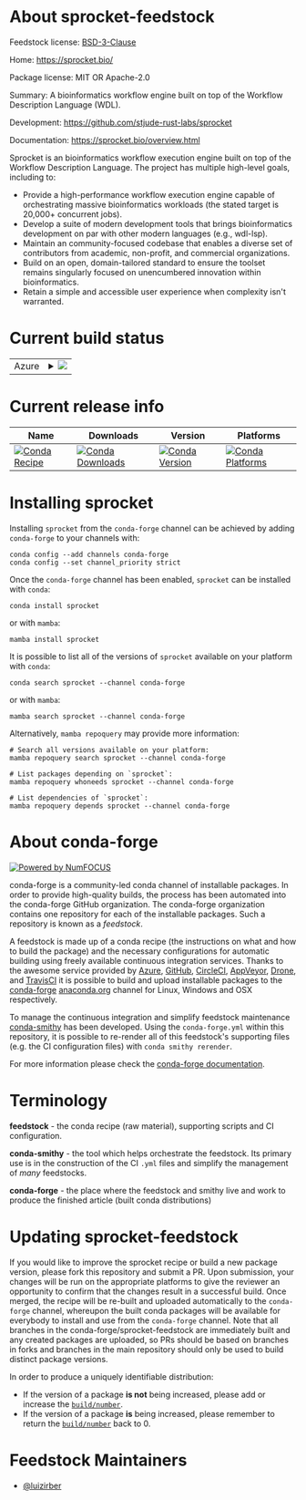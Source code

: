 About sprocket-feedstock
========================

Feedstock license: [BSD-3-Clause](https://github.com/conda-forge/sprocket-feedstock/blob/main/LICENSE.txt)

Home: https://sprocket.bio/

Package license: MIT OR Apache-2.0

Summary: A bioinformatics workflow engine built on top of the Workflow Description Language (WDL).

Development: https://github.com/stjude-rust-labs/sprocket

Documentation: https://sprocket.bio/overview.html

Sprocket is an bioinformatics workflow execution engine built on top of the Workflow Description Language.
The project has multiple high-level goals, including to:

- Provide a high-performance workflow execution engine capable of orchestrating massive bioinformatics workloads (the stated target is 20,000+ concurrent jobs).
- Develop a suite of modern development tools that brings bioinformatics development on par with other modern languages (e.g., wdl-lsp).
- Maintain an community-focused codebase that enables a diverse set of contributors from academic, non-profit, and commercial organizations.
- Build on an open, domain-tailored standard to ensure the toolset remains singularly focused on unencumbered innovation within bioinformatics.
- Retain a simple and accessible user experience when complexity isn't warranted.

Current build status
====================


<table>
    
  <tr>
    <td>Azure</td>
    <td>
      <details>
        <summary>
          <a href="https://dev.azure.com/conda-forge/feedstock-builds/_build/latest?definitionId=23948&branchName=main">
            <img src="https://dev.azure.com/conda-forge/feedstock-builds/_apis/build/status/sprocket-feedstock?branchName=main">
          </a>
        </summary>
        <table>
          <thead><tr><th>Variant</th><th>Status</th></tr></thead>
          <tbody><tr>
              <td>linux_64</td>
              <td>
                <a href="https://dev.azure.com/conda-forge/feedstock-builds/_build/latest?definitionId=23948&branchName=main">
                  <img src="https://dev.azure.com/conda-forge/feedstock-builds/_apis/build/status/sprocket-feedstock?branchName=main&jobName=linux&configuration=linux%20linux_64_" alt="variant">
                </a>
              </td>
            </tr><tr>
              <td>linux_aarch64</td>
              <td>
                <a href="https://dev.azure.com/conda-forge/feedstock-builds/_build/latest?definitionId=23948&branchName=main">
                  <img src="https://dev.azure.com/conda-forge/feedstock-builds/_apis/build/status/sprocket-feedstock?branchName=main&jobName=linux&configuration=linux%20linux_aarch64_" alt="variant">
                </a>
              </td>
            </tr><tr>
              <td>osx_64</td>
              <td>
                <a href="https://dev.azure.com/conda-forge/feedstock-builds/_build/latest?definitionId=23948&branchName=main">
                  <img src="https://dev.azure.com/conda-forge/feedstock-builds/_apis/build/status/sprocket-feedstock?branchName=main&jobName=osx&configuration=osx%20osx_64_" alt="variant">
                </a>
              </td>
            </tr><tr>
              <td>osx_arm64</td>
              <td>
                <a href="https://dev.azure.com/conda-forge/feedstock-builds/_build/latest?definitionId=23948&branchName=main">
                  <img src="https://dev.azure.com/conda-forge/feedstock-builds/_apis/build/status/sprocket-feedstock?branchName=main&jobName=osx&configuration=osx%20osx_arm64_" alt="variant">
                </a>
              </td>
            </tr><tr>
              <td>win_64</td>
              <td>
                <a href="https://dev.azure.com/conda-forge/feedstock-builds/_build/latest?definitionId=23948&branchName=main">
                  <img src="https://dev.azure.com/conda-forge/feedstock-builds/_apis/build/status/sprocket-feedstock?branchName=main&jobName=win&configuration=win%20win_64_" alt="variant">
                </a>
              </td>
            </tr>
          </tbody>
        </table>
      </details>
    </td>
  </tr>
</table>

Current release info
====================

| Name | Downloads | Version | Platforms |
| --- | --- | --- | --- |
| [![Conda Recipe](https://img.shields.io/badge/recipe-sprocket-green.svg)](https://anaconda.org/conda-forge/sprocket) | [![Conda Downloads](https://img.shields.io/conda/dn/conda-forge/sprocket.svg)](https://anaconda.org/conda-forge/sprocket) | [![Conda Version](https://img.shields.io/conda/vn/conda-forge/sprocket.svg)](https://anaconda.org/conda-forge/sprocket) | [![Conda Platforms](https://img.shields.io/conda/pn/conda-forge/sprocket.svg)](https://anaconda.org/conda-forge/sprocket) |

Installing sprocket
===================

Installing `sprocket` from the `conda-forge` channel can be achieved by adding `conda-forge` to your channels with:

```
conda config --add channels conda-forge
conda config --set channel_priority strict
```

Once the `conda-forge` channel has been enabled, `sprocket` can be installed with `conda`:

```
conda install sprocket
```

or with `mamba`:

```
mamba install sprocket
```

It is possible to list all of the versions of `sprocket` available on your platform with `conda`:

```
conda search sprocket --channel conda-forge
```

or with `mamba`:

```
mamba search sprocket --channel conda-forge
```

Alternatively, `mamba repoquery` may provide more information:

```
# Search all versions available on your platform:
mamba repoquery search sprocket --channel conda-forge

# List packages depending on `sprocket`:
mamba repoquery whoneeds sprocket --channel conda-forge

# List dependencies of `sprocket`:
mamba repoquery depends sprocket --channel conda-forge
```


About conda-forge
=================

[![Powered by
NumFOCUS](https://img.shields.io/badge/powered%20by-NumFOCUS-orange.svg?style=flat&colorA=E1523D&colorB=007D8A)](https://numfocus.org)

conda-forge is a community-led conda channel of installable packages.
In order to provide high-quality builds, the process has been automated into the
conda-forge GitHub organization. The conda-forge organization contains one repository
for each of the installable packages. Such a repository is known as a *feedstock*.

A feedstock is made up of a conda recipe (the instructions on what and how to build
the package) and the necessary configurations for automatic building using freely
available continuous integration services. Thanks to the awesome service provided by
[Azure](https://azure.microsoft.com/en-us/services/devops/), [GitHub](https://github.com/),
[CircleCI](https://circleci.com/), [AppVeyor](https://www.appveyor.com/),
[Drone](https://cloud.drone.io/welcome), and [TravisCI](https://travis-ci.com/)
it is possible to build and upload installable packages to the
[conda-forge](https://anaconda.org/conda-forge) [anaconda.org](https://anaconda.org/)
channel for Linux, Windows and OSX respectively.

To manage the continuous integration and simplify feedstock maintenance
[conda-smithy](https://github.com/conda-forge/conda-smithy) has been developed.
Using the ``conda-forge.yml`` within this repository, it is possible to re-render all of
this feedstock's supporting files (e.g. the CI configuration files) with ``conda smithy rerender``.

For more information please check the [conda-forge documentation](https://conda-forge.org/docs/).

Terminology
===========

**feedstock** - the conda recipe (raw material), supporting scripts and CI configuration.

**conda-smithy** - the tool which helps orchestrate the feedstock.
                   Its primary use is in the construction of the CI ``.yml`` files
                   and simplify the management of *many* feedstocks.

**conda-forge** - the place where the feedstock and smithy live and work to
                  produce the finished article (built conda distributions)


Updating sprocket-feedstock
===========================

If you would like to improve the sprocket recipe or build a new
package version, please fork this repository and submit a PR. Upon submission,
your changes will be run on the appropriate platforms to give the reviewer an
opportunity to confirm that the changes result in a successful build. Once
merged, the recipe will be re-built and uploaded automatically to the
`conda-forge` channel, whereupon the built conda packages will be available for
everybody to install and use from the `conda-forge` channel.
Note that all branches in the conda-forge/sprocket-feedstock are
immediately built and any created packages are uploaded, so PRs should be based
on branches in forks and branches in the main repository should only be used to
build distinct package versions.

In order to produce a uniquely identifiable distribution:
 * If the version of a package **is not** being increased, please add or increase
   the [``build/number``](https://docs.conda.io/projects/conda-build/en/latest/resources/define-metadata.html#build-number-and-string).
 * If the version of a package **is** being increased, please remember to return
   the [``build/number``](https://docs.conda.io/projects/conda-build/en/latest/resources/define-metadata.html#build-number-and-string)
   back to 0.

Feedstock Maintainers
=====================

* [@luizirber](https://github.com/luizirber/)


